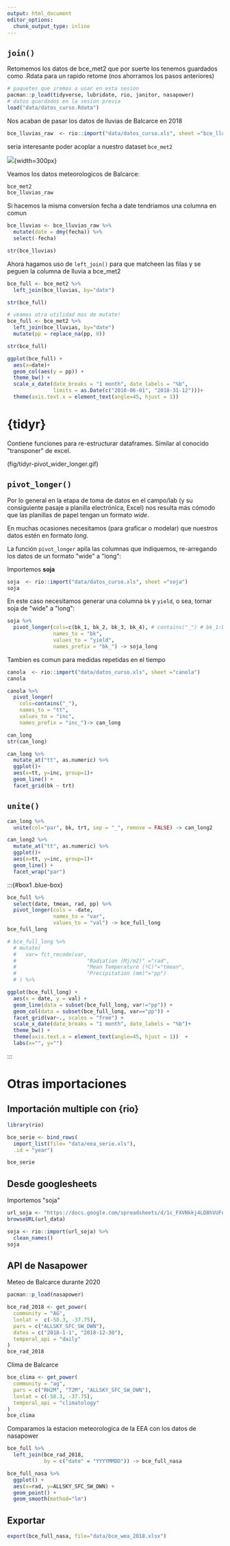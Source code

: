 ```yaml
---
output: html_document
editor_options: 
  chunk_output_type: inline
---
```

## `join()`

Retomemos los datos de bce_met2 que por suerte los tenemos guardados como .Rdata para un rapido retome (nos ahorramos los pasos anteriores)


```r
# paquetes que iremos a usar en esta sesion
pacman::p_load(tidyverse, lubridate, rio, janitor, nasapower)
# datos guardados en la sesion previa
load("data/datos_curso.Rdata")
```

Nos acaban de pasar los datos de lluvias de Balcarce en 2018


```r
bce_lluvias_raw  <- rio::import("data/datos_curso.xls", sheet ="bce_lluvias")
```

seria interesante poder acoplar a nuestro dataset `bce_met2`

![](fig/joins.png){width=300px}

Veamos los datos meteorologicos de Balcarce:


```r
bce_met2
bce_lluvias_raw 
```

Si hacemos la misma conversion fecha a date tendriamos una columna en comun 


```r
bce_lluvias <- bce_lluvias_raw %>% 
  mutate(date = dmy(fecha)) %>% 
  select(-fecha)

str(bce_lluvias)
```
Ahora hagamos uso de `left_join()` para que matcheen las filas y se peguen la columna de lluvia a bce_met2


```r
bce_full <- bce_met2 %>% 
  left_join(bce_lluvias, by="date") 

str(bce_full)

# veamos otra utilidad mas de mutate!
bce_full <- bce_met2 %>% 
  left_join(bce_lluvias, by="date") 
  mutate(pp = replace_na(pp, 0))

str(bce_full)
```


```r
ggplot(bce_full) + 
  aes(x=date)+
  geom_col(aes(y = pp)) + 
  theme_bw() + 
  scale_x_date(date_breaks = "1 month", date_labels = "%b",
               limits = as.Date(c("2018-06-01", "2018-31-12")))+
  theme(axis.text.x = element_text(angle=45, hjust = 1))
```

# {tidyr}

Contiene funciones para  re-estructurar dataframes. Similar al conocido "transponer" de excel. 
 
(fig/tidyr-pivot_wider_longer.gif)

## `pivot_longer()`

Por lo general en la etapa de toma de datos en el campo/lab (y su consiguiente pasaje a planilla electrónica, Excel) nos resulta más cómodo que las planillas de papel tengan un formato *wide*.  

En muchas ocasiones necesitamos (para graficar o modelar) que nuestros datos estén en formato *long*. 

La función `pivot_longer` apila las columnas que indiquemos, re-arregando los datos de un formato "wide" a "long":


Importemos  **soja**


```r
soja  <- rio::import("data/datos_curso.xls", sheet ="soja")
soja
```

En este caso necesitamos generar una columna `bk` y `yield`, o sea, tornar soja de "wide" a "long": 


```r
soja %>% 
  pivot_longer(cols=c(bk_1, bk_2, bk_3, bk_4), # contains("_") # bk_1:bk_4
               names_to = "bk", 
               values_to = "yield", 
               names_prefix = "bk_") -> soja_long 
```

Tambien es comun para medidas repetidas en el tiempo


```r
canola  <- rio::import("data/datos_curso.xls", sheet ="canola")
canola
```


```r
canola %>%  
  pivot_longer(
    cols=contains("_"),
    names_to = "tt",
    values_to = "inc", 
    names_prefix = "inc_")-> can_long

can_long
str(can_long)
```


```r
can_long %>% 
  mutate_at("tt", as.numeric) %>% 
  ggplot()+
  aes(x=tt, y=inc, group=1)+
  geom_line() + 
  facet_grid(bk ~ trt)
```

## `unite()`


```r
can_long %>% 
  unite(col="par", bk, trt, sep = "_", remove = FALSE) -> can_long2

can_long2 %>% 
  mutate_at("tt", as.numeric) %>% 
  ggplot()+
  aes(x=tt, y=inc, group=1)+
  geom_line() + 
  facet_wrap("par")
```

:::{#box1 .blue-box}


```r
bce_full %>% 
  select(date, tmean, rad, pp) %>% 
  pivot_longer(cols = -date, 
               names_to = "var", 
               values_to = "val") -> bce_full_long 
bce_full_long 
```


```r
# bce_full_long %>% 
  # mutate(
  #   var= fct_recode(var,
  #                       "Radiation (Mj/m2)" ="rad", 
  #                       "Mean Temperature (ºC)"="tmean", 
  #                       "Precipitation (mm)"="pp") 
  # ) %>% 

ggplot(bce_full_long) + 
  aes(x = date, y = val) +  
  geom_line(data = subset(bce_full_long, var!="pp")) + 
  geom_col(data = subset(bce_full_long, var=="pp")) + 
  facet_grid(var~., scales = "free") + 
  scale_x_date(date_breaks = "1 month", date_labels = "%b")+ 
  theme_bw() + 
  theme(axis.text.x = element_text(angle=45, hjust = 1))  + 
  labs(x="", y="")
```
:::

# Otras importaciones 

## Importación multiple con {rio}


```r
library(rio)

bce_serie <- bind_rows(
  import_list(file= "data/eea_serie.xls"),
  .id = "year")

bce_serie
```

## Desde googlesheets

Importemos "soja"


```r
url_soja <- "https://docs.google.com/spreadsheets/d/1c_FXVNkkj4LD8hVUForaaI24UhRauh_tWsy7sFRSM2k/edit#gid=1579441844"
browseURL(url_data)

soja <- rio::import(url_soja) %>% 
  clean_names()
soja
```

## API de Nasapower

Meteo de Balcarce durante 2020


```r
pacman::p_load(nasapower)

bce_rad_2018 <- get_power(
  community = "AG",
  lonlat =  c(-58.3, -37.75),
  pars = c("ALLSKY_SFC_SW_DWN"),
  dates = c("2018-1-1", "2018-12-30"),
  temporal_api = "daily"
) 
bce_rad_2018
```

Clima de Balcarce


```r
bce_clima <- get_power(
  community = "ag",
  pars = c("RH2M", "T2M", "ALLSKY_SFC_SW_DWN"),
  lonlat = c(-58.3, -37.75),
  temporal_api = "climatology"
)
bce_clima
```

Comparamos la estacion meteorologica de la EEA con los datos de nasapower


```r
bce_full %>% 
  left_join(bce_rad_2018, 
            by = c("date" = "YYYYMMDD")) -> bce_full_nasa
```



```r
bce_full_nasa %>% 
  ggplot() + 
  aes(x=rad, y=ALLSKY_SFC_SW_DWN) + 
  geom_point() + 
  geom_smooth(method="lm")
```


## Exportar


```r
export(bce_full_nasa, file="data/bce_wea_2018.xlsx")
```

